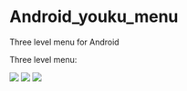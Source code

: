 # Android_youku_menu
Three level menu for Android

Three level menu:

![](https://raw.githubusercontent.com/empireyc/Android_youku_menu/master/screenshots/1.png)
![](https://raw.githubusercontent.com/empireyc/Android_youku_menu/master/screenshots/2.png)
![](https://raw.githubusercontent.com/empireyc/Android_youku_menu/master/screenshots/3.png)
